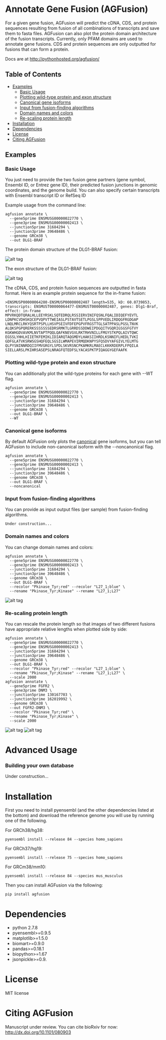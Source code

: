# Annotate Gene Fusion (AGFusion)
For a given gene fusion, AGFusion will predict the cDNA, CDS, and protein sequences resulting from fusion of all combinations of transcripts and save them to fasta files. AGFusion can also plot the protein domain architecture of the fusion transcripts. Currently, only PFAM domains are used to annotate gene fusions. CDS and protein sequences are only outputted for fusions that can form a protein.

Docs are at http://pythonhosted.org/agfusion/

## Table of Contents

- [Examples](#Examples)
  * [Basic Usage](#Basic-Usage)
  * [Plotting wild-type protein and exon structure](#Plotting-wild-type-protein)
  * [Canonical gene isoforms](#Canonical-gene-isoforms)
  * [Input from fusion-finding algorithms](#Input-from-fusion-finding-algorithms)
  * [Domain names and colors](#Domain-names-and-colors)
  * [Re-scaling protein length](#Re-scaling-protein-length)
- [Installation](#Installation)
- [Dependencies](#Dependencies)
- [License](#License)
- [Citing AGFusion](#Citing-AGFusion)


## Examples

### Basic Usage

You just need to provide the two fusion gene partners (gene symbol, Ensembl ID, or Entrez gene ID), their predicted fusion junctions in genomic coordinates, and the genome build. You can also specify certain transcripts with Ensembl transcript ID or RefSeq ID

Example usage from the command line:

```
agfusion annotate \
  --gene5prime ENSMUSG00000022770 \
  --gene3prime ENSMUSG00000002413 \
  --junction5prime 31684294 \
  --junction3prime 39648486 \
  --genome GRCm38 \
  --out DLG1-BRAF
```

The protein domain structure of the DLG1-BRAF fusion:

![alt tag](https://github.com/murphycj/AGFusion/blob/master/doc/ENSMUST00000064477-ENSMUST00000002487.png)

The exon structure of the DLG1-BRAF fusion:

![alt tag](https://github.com/murphycj/AGFusion/blob/master/doc/ENSMUST00000064477-ENSMUST00000002487.exon.png)

The cDNA, CDS, and protein fusion sequences are outputted in fasta format. Here is an example protein sequence for the in-frame fusion:

```
>ENSMUSP00000064280-ENSMUSP00000002487 length=535, kD: 60.0739853, transcripts: ENSMUST00000064477-ENSMUST00000002487, genes: Dlg1-Braf, effect: in-frame
MPVRKQDTQRALHLLEEYRSKLSQTEDRQLRSSIERVINIFQSNLFQALIDIQEFYEVTL
LDNPKCVDHSKQCEPVQPVTTWEIASLPSTAVTSETLPGSLSPPVEDLIRDQGFRGDGAP
LNQLMRCLRKYQSRTPSPLLHSVPSEIVFDFEPGPVFRGSTTGLSATPPASLPGSLTNVK
ALQKSPGPQRERKSSSSSSSEDRSRMKTLGRRDSSDDWEIPDGQITVGQRIGSGSFGTVY
KGKWHGDVAVKMLNVTAPTPQQLQAFKNEVGVLRKTRHVNILLFMGYSTKPQLAIVTQWC
EGSSLYHHLHIIETKFEMIKLIDIARQTAQGMDYLHAKSIIHRDLKSNNIFLHEDLTVKI
GDFGLATVKSRWSGSHQFEQLSGSILWMAPEVIRMQDKNPYSFQSDVYAFGIVLYELMTG
QLPYSNINNRDQIIFMVGRGYLSPDLSKVRSNCPKAMKRLMAECLKKKRDERPLFPQILA
SIELLARSLPKIHRSASEPSLNRAGFQTEDFSLYACASPKTPIQAGGYGEFAAFK
```

### Plotting wild-type protein and exon structure

You can additionally plot the wild-type proteins for each gene with --WT flag.

```
agfusion annotate \
  --gene5prime ENSMUSG00000022770 \
  --gene3prime ENSMUSG00000002413 \
  --junction5prime 31684294 \
  --junction3prime 39648486 \
  --genome GRCm38 \
  --out DLG1-BRAF \
  --WT
```

### Canonical gene isoforms

By default AGFusion only plots the [canonical](http://useast.ensembl.org/Help/Glossary?id=346) gene isoforms, but you can tell AGFusion to include non-canonical isoform with the --noncanonical flag.

```
agfusion annotate \
  --gene5prime ENSMUSG00000022770 \
  --gene3prime ENSMUSG00000002413 \
  --junction5prime 31684294 \
  --junction3prime 39648486 \
  --genome GRCm38 \
  --out DLG1-BRAF \
  --noncanonical
```

### Input from fusion-finding algorithms

You can provide as input output files (per sample) from fusion-finding algorithms.

```
Under construction...
```

### Domain names and colors

You can change domain names and colors:

```
agfusion annotate \
  --gene5prime ENSMUSG00000022770 \
  --gene3prime ENSMUSG00000002413 \
  --junction5prime 31684294 \
  --junction3prime 39648486 \
  --genome GRCm38 \
  --out DLG1-BRAF \
  --recolor "Pkinase_Tyr;red" --recolor "L27_1;blue" \
  --rename "Pkinase_Tyr;Kinase" --rename "L27_1;L27"
```

![alt tag](https://github.com/murphycj/AGFusion/blob/master/doc/ENSMUST00000064477-ENSMUST00000002487-recolorRename.png)

### Re-scaling protein length

You can rescale the protein length so that images of two different fusions have appropriate relative lengths when plotted side by side:

```
agfusion annotate \
  --gene5prime ENSMUSG00000022770 \
  --gene3prime ENSMUSG00000002413 \
  --junction5prime 31684294 \
  --junction3prime 39648486 \
  --genome GRCm38 \
  --out DLG1-BRAF \
  --recolor "Pkinase_Tyr;red" --recolor "L27_1;blue" \
  --rename "Pkinase_Tyr;Kinase" --rename "L27_1;L27" \
  --scale 2000
agfusion annotate \
  --gene5prime FGFR2 \
  --gene3prime DNM3 \
  --junction5prime 130167703 \
  --junction3prime 162019992 \
  --genome GRCm38 \
  --out FGFR2-DNM3 \
  --recolor "Pkinase_Tyr;red" \
  --rename "Pkinase_Tyr;Kinase" \
  --scale 2000
```

![alt tag](https://github.com/murphycj/AGFusion/blob/master/doc/ENSMUST00000064477-ENSMUST00000002487-rescale.png)
![alt tag](https://github.com/murphycj/AGFusion/blob/master/doc/ENSMUST00000122054-ENSMUST00000070330-rescale.png)

# Advanced Usage

### Building your own database

Under construction...

# Installation

First you need to install pyensembl (and the other dependencies listed at the bottom) and download the reference genome you will use by running one of the following.

For GRCh38/hg38:

```
pyensembl install --release 84 --species homo_sapiens
```

For GRCh37/hg19:

```
pyensembl install --release 75 --species homo_sapiens
```

For GRCm38/mm10:

```
pyensembl install --release 84 --species mus_musculus
```

Then you can install AGFusion via the following:

```
pip install agfusion
```

# Dependencies

- python 2.7.8
- pyensembl>=0.9.5
- matplotlib>=1.5.0
- biomart>=0.9.0
- pandas>=0.18.1
- biopython>=1.67
- jsonpickle>=0.9.

# License

MIT license

# Citing AGFusion

Manuscript under review. You can cite bioRxiv for now: http://dx.doi.org/10.1101/080903
